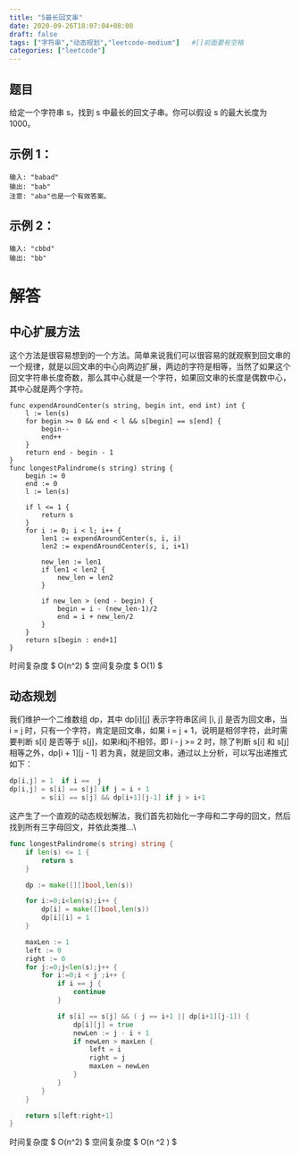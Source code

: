 ```yaml
---
title: "5最长回文串"
date: 2020-09-26T18:07:04+08:00
draft: false
tags: ["字符串","动态规划","leetcode-medium"]   #[]前面要有空格
categories: ["leetcode"]
---
```


## 题目

给定一个字符串 s，找到 s 中最长的回文子串。你可以假设 s 的最大长度为1000。<!--more-->

## 示例 1：

```
输入: "babad"
输出: "bab"
注意: "aba"也是一个有效答案。
```

## 示例 2：

```
输入: "cbbd"
输出: "bb"
```

# 解答

## 中心扩展方法

这个方法是很容易想到的一个方法。简单来说我们可以很容易的就观察到回文串的一个规律，就是以回文串的中心向两边扩展，两边的字符是相等，当然了如果这个回文字符串长度奇数，那么其中心就是一个字符，如果回文串的长度是偶数中心，其中心就是两个字符。

```
func expendAroundCenter(s string, begin int, end int) int {
    l := len(s)              
    for begin >= 0 && end < l && s[begin] == s[end] {
        begin--              
        end++                
    }                        
    return end - begin - 1   
}                            
func longestPalindrome(s string) string {
    begin := 0               
    end := 0                 
    l := len(s)              
                             
    if l <= 1 {              
        return s             
    }                        
    for i := 0; i < l; i++ { 
        len1 := expendAroundCenter(s, i, i)
        len2 := expendAroundCenter(s, i, i+1)
                             
        new_len := len1      
        if len1 < len2 {     
            new_len = len2   
        }                    
                             
        if new_len > (end - begin) {
            begin = i - (new_len-1)/2                                                                                                                                                                            
            end = i + new_len/2
        }                    
    }                        
    return s[begin : end+1]  
}                            
```

时间复杂度  $ O(n^2) $
空间复杂度 $ O(1) $ 



## 动态规划

我们维护一个二维数组 dp，其中 dp[i][j] 表示字符串区间 [i, j] 是否为回文串，当 i = j 时，只有一个字符，肯定是回文串，如果 i = j + 1，说明是相邻字符，此时需要判断 s[i] 是否等于 s[j]，如果i和j不相邻，即 i - j >= 2 时，除了判断 s[i] 和 s[j] 相等之外，dp[i + 1][j - 1] 若为真，就是回文串，通过以上分析，可以写出递推式如下：



```go
dp[i,j] = 1  if i ==  j 
dp[i,j] = s[i] == s[j] if j = i + 1 
        = s[i] == s[j] && dp[i+1][j-1] if j > i+1 
```



这产生了一个直观的动态规划解法，我们首先初始化一字母和二字母的回文，然后找到所有三字母回文，并依此类推…\



```go
func longestPalindrome(s string) string {
	if len(s) <= 1 {
		return s
	}

	dp := make([][]bool,len(s))

	for i:=0;i<len(s);i++ {
		dp[i] = make([]bool,len(s))
		dp[i][i] = 1
	}

	maxLen := 1
	left := 0
	right := 0
	for j:=0;j<len(s);j++ {
		for i:=0;i < j ;i++ {
			if i == j {
				continue
			}

			if s[i] == s[j] && ( j == i+1 || dp[i+1][j-1]) {
				dp[i][j] = true 
				newLen := j - i + 1
				if newLen > maxLen {
					left = i
					right = j
					maxLen = newLen
				}
			}
		}
	}

	return s[left:right+1]
}
```

时间复杂度  $ O(n^2) $
空间复杂度 $ O(n ^2 ) $





